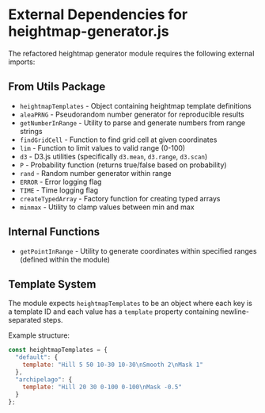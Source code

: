 # External Dependencies for heightmap-generator.js

The refactored heightmap generator module requires the following external imports:

## From Utils Package
- `heightmapTemplates` - Object containing heightmap template definitions
- `aleaPRNG` - Pseudorandom number generator for reproducible results
- `getNumberInRange` - Utility to parse and generate numbers from range strings
- `findGridCell` - Function to find grid cell at given coordinates
- `lim` - Function to limit values to valid range (0-100)
- `d3` - D3.js utilities (specifically `d3.mean`, `d3.range`, `d3.scan`)
- `P` - Probability function (returns true/false based on probability)
- `rand` - Random number generator within range
- `ERROR` - Error logging flag
- `TIME` - Time logging flag
- `createTypedArray` - Factory function for creating typed arrays
- `minmax` - Utility to clamp values between min and max

## Internal Functions
- `getPointInRange` - Utility to generate coordinates within specified ranges (defined within the module)

## Template System
The module expects `heightmapTemplates` to be an object where each key is a template ID and each value has a `template` property containing newline-separated steps.

Example structure:
```javascript
const heightmapTemplates = {
  "default": {
    template: "Hill 5 50 10-30 10-30\nSmooth 2\nMask 1"
  },
  "archipelago": {
    template: "Hill 20 30 0-100 0-100\nMask -0.5"
  }
};
```